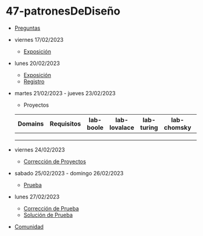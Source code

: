 # 47-patronesDeDiseño

- [Preguntas](https://escuela.it/cursos/curso-recurrencia-desarrollo-software/clase/patron)
- viernes 17/02/2023
  - [Exposición](https://escuela.it/cursos/curso-recurrencia-desarrollo-software/clase/patron)
- lunes 20/02/2023
  - [Exposición](https://escuela.it/cursos/curso-recurrencia-desarrollo-software/clase/patron)
  - [Registro](https://forms.gle/pA2QvsW32P4KtTD77)
- martes 21/02/2023 - jueves 23/02/2023
  - Proyectos
  
  |Domains|Requisitos|lab-boole|lab-lovalace|lab-turing|lab-chomsky|lab-bernersLee|
  |-------|----------|---------|------------|----------|-----------|--------------|
  |       |          |         |            |          |           |              |
  |       |          |         |            |          |           |              |
  |       |          |         |            |          |           |              |
- viernes 24/02/2023
  - [Corrección de Proyectos](https://escuela.it/cursos/curso-recurrencia-desarrollo-software/clase/patron)
- sabado 25/02/2023 - domingo 26/02/2023
  - [Prueba](https://forms.gle/hB9UJoN2PYiexctH8)
- lunes 27/02/2023
  - [Corrección de Prueba](https://escuela.it/cursos/curso-recurrencia-desarrollo-software/clase/patron)
  - [Solución de Prueba](https://docs.google.com/spreadsheets/d/1Uwtqa5VdD5wK2X7eLgkS6_th16aPnsW8pa5Ft2TyLPo/edit#gid=0)
- [Comunidad](https://app.slack.com/client/T02S3KYD464/C02TFV8EF7Z)
